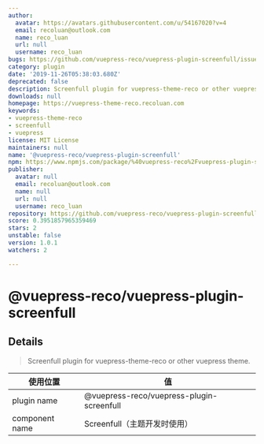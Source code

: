 ```yaml
---
author:
  avatar: https://avatars.githubusercontent.com/u/54167020?v=4
  email: recoluan@outlook.com
  name: reco_luan
  url: null
  username: reco_luan
bugs: https://github.com/vuepress-reco/vuepress-plugin-screenfull/issues
category: plugin
date: '2019-11-26T05:38:03.680Z'
deprecated: false
description: Screenfull plugin for vuepress-theme-reco or other vuepress theme
downloads: null
homepage: https://vuepress-theme-reco.recoluan.com
keywords:
- vuepress-theme-reco
- screenfull
- vuepress
license: MIT License
maintainers: null
name: '@vuepress-reco/vuepress-plugin-screenfull'
npm: https://www.npmjs.com/package/%40vuepress-reco%2Fvuepress-plugin-screenfull
publisher:
  avatar: null
  email: recoluan@outlook.com
  name: null
  url: null
  username: reco_luan
repository: https://github.com/vuepress-reco/vuepress-plugin-screenfull
score: 0.3951857965359469
stars: 2
unstable: false
version: 1.0.1
watchers: 2

---
```


# @vuepress-reco/vuepress-plugin-screenfull

## Details

> Screenfull plugin for vuepress-theme-reco or other vuepress theme.

|使用位置|值|
|-|-|
|plugin name|@vuepress-reco/vuepress-plugin-screenfull|
|component name|Screenfull（主题开发时使用）|


